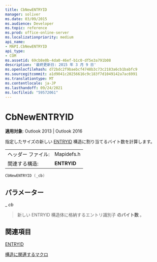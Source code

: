 ```yaml
---
title: CbNewENTRYID
manager: soliver
ms.date: 03/09/2015
ms.audience: Developer
ms.topic: reference
ms.prod: office-online-server
ms.localizationpriority: medium
api_name:
- MAPI.CbNewENTRYID
api_type:
- COM
ms.assetid: 69cb8e0b-4da0-46ef-b1c0-df5e3a791b08
description: '最終更新日: 2015 年 3 月 9 日'
ms.openlocfilehash: d72bdc2f9baebcf4748b3c73c2183a6cb1babfc9
ms.sourcegitcommit: a1d9041c20256616c9c183f7d1049142a7ac6991
ms.translationtype: MT
ms.contentlocale: ja-JP
ms.lasthandoff: 09/24/2021
ms.locfileid: "59572061"
---
```

# <a name="cbnewentryid"></a>CbNewENTRYID

  
  
**適用対象**: Outlook 2013 | Outlook 2016 
  
指定したサイズの新しい [ENTRYID](entryid.md) 構造に割り当てるバイト数を計算します。 
  
|||
|:-----|:-----|
|ヘッダー ファイル:  <br/> |Mapidefs.h  <br/> |
|関連する構造:  <br/> |**ENTRYID** <br/> |
   
```cpp
CbNewENTRYID (_cb)
```

## <a name="parameters"></a>パラメーター

 _ _cb_
  
> 新しい ENTRYID 構造体に格納するエントリ識別子 **のバイト数** 。 
    
## <a name="see-also"></a>関連項目



[ENTRYID](entryid.md)


[構造に関連するマクロ](macros-related-to-structures.md)

